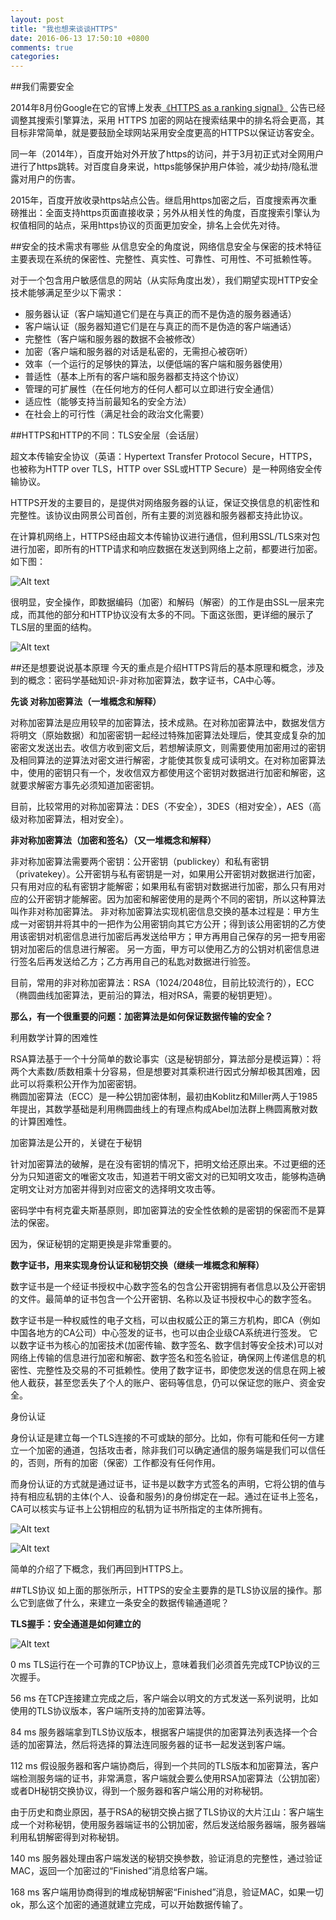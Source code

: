 ```yaml
---
layout: post
title: "我也想来谈谈HTTPS"
date: 2016-06-13 17:50:10 +0800
comments: true
categories:
---
```

##我们需要安全

2014年8月份Google在它的官博上发表[《HTTPS as a ranking signal》](https://webmasters.googleblog.com/2014/08/https-as-ranking-signal.html)
 公告已经调整其搜索引擎算法，采用 HTTPS 加密的网站在搜索结果中的排名将会更高，其目标非常简单，就是要鼓励全球网站采用安全度更高的HTTPS以保证访客安全。

同一年（2014年），百度开始对外开放了https的访问，并于3月初正式对全网用户进行了https跳转。对百度自身来说，https能够保护用户体验，减少劫持/隐私泄露对用户的伤害。

2015年，百度开放收录https站点公告。继启用https加密之后，百度搜索再次重磅推出：全面支持https页面直接收录；另外从相关性的角度，百度搜索引擎认为权值相同的站点，采用https协议的页面更加安全，排名上会优先对待。

##安全的技术需求有哪些
从信息安全的角度说，网络信息安全与保密的技术特征主要表现在系统的保密性、完整性、真实性、可靠性、可用性、不可抵赖性等。

对于一个包含用户敏感信息的网站（从实际角度出发），我们期望实现HTTP安全技术能够满足至少以下需求：

* 服务器认证（客户端知道它们是在与真正的而不是伪造的服务器通话）
* 客户端认证（服务器知道它们是在与真正的而不是伪造的客户端通话）
* 完整性（客户端和服务器的数据不会被修改）
* 加密（客户端和服务器的对话是私密的，无需担心被窃听）
* 效率（一个运行的足够快的算法，以便低端的客户端和服务器使用）
* 普适性（基本上所有的客户端和服务器都支持这个协议）
* 管理的可扩展性（在任何地方的任何人都可以立即进行安全通信）
* 适应性（能够支持当前最知名的安全方法）
* 在社会上的可行性（满足社会的政治文化需要）

##HTTPS和HTTP的不同：TLS安全层（会话层）

超文本传输安全协议（英语：Hypertext Transfer Protocol Secure，HTTPS，也被称为HTTP over TLS，HTTP over SSL或HTTP Secure）是一种网络安全传输协议。

HTTPS开发的主要目的，是提供对网络服务器的认证，保证交换信息的机密性和完整性。该协议由网景公司首创，所有主要的浏览器和服务器都支持此协议。

在计算机网络上，HTTPS经由超文本传输协议进行通信，但利用SSL/TLS來对包进行加密，即所有的HTTP请求和响应数据在发送到网络上之前，都要进行加密。如下图：

![Alt text](/images/https-layer.png "HTTPS数据层结构")

很明显，安全操作，即数据编码（加密）和解码（解密）的工作是由SSL一层来完成，而其他的部分和HTTP协议没有太多的不同。下面这张图，更详细的展示了TLS层的里面的结构。

![Alt text](/images/TLS.png "TLS层")

##还是想要说说基本原理
今天的重点是介绍HTTPS背后的基本原理和概念，涉及到的概念：密码学基础知识-非对称加密算法，数字证书，CA中心等。

**先谈 对称加密算法（一堆概念和解释）**

对称加密算法是应用较早的加密算法，技术成熟。在对称加密算法中，数据发信方将明文（原始数据）和加密密钥一起经过特殊加密算法处理后，使其变成复杂的加密密文发送出去。收信方收到密文后，若想解读原文，则需要使用加密用过的密钥及相同算法的逆算法对密文进行解密，才能使其恢复成可读明文。在对称加密算法中，使用的密钥只有一个，发收信双方都使用这个密钥对数据进行加密和解密，这就要求解密方事先必须知道加密密钥。

目前，比较常用的对称加密算法：DES（不安全），3DES（相对安全），AES（高级对称加密算法，相对安全）。

**非对称加密算法（加密和签名）（又一堆概念和解释）**

非对称加密算法需要两个密钥：公开密钥（publickey）和私有密钥（privatekey）。公开密钥与私有密钥是一对，如果用公开密钥对数据进行加密，只有用对应的私有密钥才能解密；如果用私有密钥对数据进行加密，那么只有用对应的公开密钥才能解密。因为加密和解密使用的是两个不同的密钥，所以这种算法叫作非对称加密算法。 非对称加密算法实现机密信息交换的基本过程是：甲方生成一对密钥并将其中的一把作为公用密钥向其它方公开；得到该公用密钥的乙方使用该密钥对机密信息进行加密后再发送给甲方；甲方再用自己保存的另一把专用密钥对加密后的信息进行解密。
另一方面，甲方可以使用乙方的公钥对机密信息进行签名后再发送给乙方；乙方再用自己的私匙对数据进行验签。

目前，常用的非对称加密算法：RSA（1024/2048位，目前比较流行的），ECC（椭圆曲线加密算法，更前沿的算法，相对RSA，需要的秘钥更短）。

**那么，有一个很重要的问题：加密算法是如何保证数据传输的安全？**

利用数学计算的困难性

RSA算法基于一个十分简单的数论事实（这是秘钥部分，算法部分是模运算）：将两个大素数/质数相乘十分容易，但是想要对其乘积进行因式分解却极其困难，因此可以将乘积公开作为加密密钥。   
椭圆加密算法（ECC）是一种公钥加密体制，最初由Koblitz和Miller两人于1985年提出，其数学基础是利用椭圆曲线上的有理点构成Abel加法群上椭圆离散对数的计算困难性。

加密算法是公开的，关键在于秘钥

针对加密算法的破解，是在没有密钥的情况下，把明文给还原出来。不过更细的还分为只知道密文的唯密文攻击，知道若干明文密文对的已知明文攻击，能够构造确定明文让对方加密并得到对应密文的选择明文攻击等。

密码学中有柯克霍夫斯基原则，即加密算法的安全性依赖的是密钥的保密而不是算法的保密。

因为，保证秘钥的定期更换是非常重要的。

**数字证书，用来实现身份认证和秘钥交换（继续一堆概念和解释）**

数字证书是一个经证书授权中心数字签名的包含公开密钥拥有者信息以及公开密钥的文件。最简单的证书包含一个公开密钥、名称以及证书授权中心的数字签名。

数字证书是一种权威性的电子文档，可以由权威公正的第三方机构，即CA（例如中国各地方的CA公司）中心签发的证书，也可以由企业级CA系统进行签发。
它以数字证书为核心的加密技术(加密传输、数字签名、数字信封等安全技术)可以对网络上传输的信息进行加密和解密、数字签名和签名验证，确保网上传递信息的机密性、完整性及交易的不可抵赖性。使用了数字证书，即使您发送的信息在网上被他人截获，甚至您丢失了个人的账户、密码等信息，仍可以保证您的账户、资金安全。

身份认证

身份认证是建立每一个TLS连接的不可或缺的部分。比如，你有可能和任何一方建立一个加密的通道，包括攻击者，除非我们可以确定通信的服务端是我们可以信任的，否则，所有的加密（保密）工作都没有任何作用。

而身份认证的方式就是通过证书，证书是以数字方式签名的声明，它将公钥的值与持有相应私钥的主体(个人、设备和服务)的身份绑定在一起。通过在证书上签名，CA可以核实与证书上公钥相应的私钥为证书所指定的主体所拥有。

![Alt text](/images/certificate.png "certificate")

![Alt text](/images/letsencrpt.png "letsencrpt")

简单的介绍了下概念，我们再回到HTTPS上。

##TLS协议
如上面的那张所示，HTTPS的安全主要靠的是TLS协议层的操作。那么它到底做了什么，来建立一条安全的数据传输通道呢？

**TLS握手：安全通道是如何建立的**

![Alt text](/images/TLS-handshake-protocol.png "TLS握手")

0 ms
TLS运行在一个可靠的TCP协议上，意味着我们必须首先完成TCP协议的三次握手。

56 ms
在TCP连接建立完成之后，客户端会以明文的方式发送一系列说明，比如使用的TLS协议版本，客户端所支持的加密算法等。

84 ms
服务器端拿到TLS协议版本，根据客户端提供的加密算法列表选择一个合适的加密算法，然后将选择的算法连同服务器的证书一起发送到客户端。

112 ms
假设服务器和客户端协商后，得到一个共同的TLS版本和加密算法，客户端检测服务端的证书，非常满意，客户端就会要么使用RSA加密算法（公钥加密）或者DH秘钥交换协议，得到一个服务器和客户端公用的对称秘钥。

由于历史和商业原因，基于RSA的秘钥交换占据了TLS协议的大片江山：客户端生成一个对称秘钥，使用服务器端证书的公钥加密，然后发送给服务器端，服务器端利用私钥解密得到对称秘钥。

140 ms
服务器处理由客户端发送的秘钥交换参数，验证消息的完整性，通过验证MAC，返回一个加密过的“Finished”消息给客户端。

168 ms
客户端用协商得到的堆成秘钥解密“Finished”消息，验证MAC，如果一切ok，那么这个加密的通道就建立完成，可以开始数据传输了。
